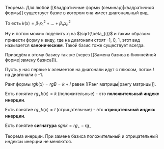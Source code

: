 Теорема. Для любой [[Квадратичные формы (семинар)|квадратичной формы]] существует базис в котором она имеет диагональный вид.

То есть $k(x) = \beta_{1}x_{1}^{2} + ... + \beta_{n}x_{n}^{2}$

Ну и потом можно поделить $x_{i}$ на $\sqrt{\beta_{i}}$ и таким образом привести форму к виду, где на диагонали стоят -1, 0, 1, этот вид называется **каноническим**. Такой базис тоже существует всегда.

Приведём к этому базису так же (через [[Замена базиса в билинейной форме|замену базиса]]).

Пусть у нас первые $k$ элементов на диагонали идут с плюсом, потом $l$ на диагонали с -1.

Ранг формы $rg k(x) = rg B = k + l$ равен [[Ранг матрицы|рангу матрицы]].

Есть понятие $rg_{+} k(x) = k$ (положительные) - это **положительный индекс инерции**.

Есть понятие $rg_{-} k(x) = l$ (отрицательные) - это **отрицательный индекс инерции**.

Есть понятие **сигнатура** $sgn k = rg_{+} - rg_{-}$

Теорема инерции. При замене базиса положительный и отрицательный индексы инерции не меняются.

